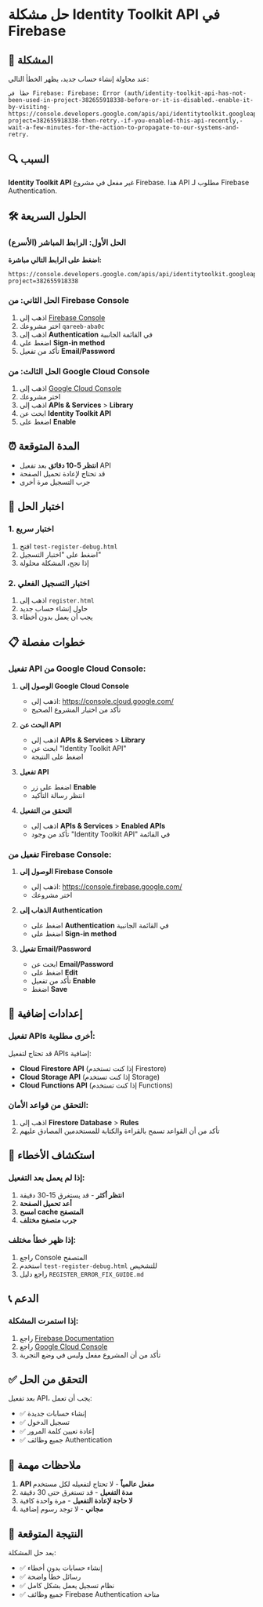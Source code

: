 # حل مشكلة Identity Toolkit API في Firebase

## 🚨 المشكلة
عند محاولة إنشاء حساب جديد، يظهر الخطأ التالي:
```
خطأ في Firebase: Firebase: Error (auth/identity-toolkit-api-has-not-been-used-in-project-382655918338-before-or-it-is-disabled.-enable-it-by-visiting-https://console.developers.google.com/apis/api/identitytoolkit.googleapis.com/overview?project=382655918338-then-retry.-if-you-enabled-this-api-recently,-wait-a-few-minutes-for-the-action-to-propagate-to-our-systems-and-retry.
```

## 🔍 السبب
**Identity Toolkit API** غير مفعل في مشروع Firebase. هذا API مطلوب لـ Firebase Authentication.

## 🛠️ الحلول السريعة

### الحل الأول: الرابط المباشر (الأسرع)
**اضغط على الرابط التالي مباشرة:**
```
https://console.developers.google.com/apis/api/identitytoolkit.googleapis.com/overview?project=382655918338
```

### الحل الثاني: من Firebase Console
1. اذهب إلى [Firebase Console](https://console.firebase.google.com/)
2. اختر مشروعك `qareeb-aba0c`
3. اذهب إلى **Authentication** في القائمة الجانبية
4. اضغط على **Sign-in method**
5. تأكد من تفعيل **Email/Password**

### الحل الثالث: من Google Cloud Console
1. اذهب إلى [Google Cloud Console](https://console.cloud.google.com/)
2. اختر مشروعك
3. اذهب إلى **APIs & Services** > **Library**
4. ابحث عن **Identity Toolkit API**
5. اضغط على **Enable**

## ⏰ المدة المتوقعة
- **انتظر 5-10 دقائق** بعد تفعيل API
- قد تحتاج لإعادة تحميل الصفحة
- جرب التسجيل مرة أخرى

## 🧪 اختبار الحل

### 1. اختبار سريع
1. افتح `test-register-debug.html`
2. اضغط على "اختبار التسجيل"
3. إذا نجح، المشكلة محلولة

### 2. اختبار التسجيل الفعلي
1. اذهب إلى `register.html`
2. حاول إنشاء حساب جديد
3. يجب أن يعمل بدون أخطاء

## 📋 خطوات مفصلة

### تفعيل API من Google Cloud Console:

1. **الوصول إلى Google Cloud Console**
   - اذهب إلى: https://console.cloud.google.com/
   - تأكد من اختيار المشروع الصحيح

2. **البحث عن API**
   - اذهب إلى **APIs & Services** > **Library**
   - ابحث عن "Identity Toolkit API"
   - اضغط على النتيجة

3. **تفعيل API**
   - اضغط على زر **Enable**
   - انتظر رسالة التأكيد

4. **التحقق من التفعيل**
   - اذهب إلى **APIs & Services** > **Enabled APIs**
   - تأكد من وجود "Identity Toolkit API" في القائمة

### تفعيل من Firebase Console:

1. **الوصول إلى Firebase Console**
   - اذهب إلى: https://console.firebase.google.com/
   - اختر مشروعك

2. **الذهاب إلى Authentication**
   - اضغط على **Authentication** في القائمة الجانبية
   - اضغط على **Sign-in method**

3. **تفعيل Email/Password**
   - ابحث عن **Email/Password**
   - اضغط على **Edit**
   - تأكد من تفعيل **Enable**
   - اضغط **Save**

## 🔧 إعدادات إضافية

### تفعيل APIs أخرى مطلوبة:
قد تحتاج لتفعيل APIs إضافية:
- **Cloud Firestore API** (إذا كنت تستخدم Firestore)
- **Cloud Storage API** (إذا كنت تستخدم Storage)
- **Cloud Functions API** (إذا كنت تستخدم Functions)

### التحقق من قواعد الأمان:
1. اذهب إلى **Firestore Database** > **Rules**
2. تأكد من أن القواعد تسمح بالقراءة والكتابة للمستخدمين المصادق عليهم

## 🚨 استكشاف الأخطاء

### إذا لم يعمل بعد التفعيل:
1. **انتظر أكثر** - قد يستغرق 15-30 دقيقة
2. **أعد تحميل الصفحة**
3. **امسح cache المتصفح**
4. **جرب متصفح مختلف**

### إذا ظهر خطأ مختلف:
1. راجع Console المتصفح
2. استخدم `test-register-debug.html` للتشخيص
3. راجع دليل `REGISTER_ERROR_FIX_GUIDE.md`

## 📞 الدعم

### إذا استمرت المشكلة:
1. راجع [Firebase Documentation](https://firebase.google.com/docs/auth)
2. راجع [Google Cloud Console](https://console.cloud.google.com/)
3. تأكد من أن المشروع مفعل وليس في وضع التجربة

## ✅ التحقق من الحل

بعد تفعيل API، يجب أن تعمل:
- ✅ إنشاء حسابات جديدة
- ✅ تسجيل الدخول
- ✅ إعادة تعيين كلمة المرور
- ✅ جميع وظائف Authentication

## 📝 ملاحظات مهمة

1. **API مفعل عالمياً** - لا تحتاج لتفعيله لكل مستخدم
2. **مدة التفعيل** - قد تستغرق حتى 30 دقيقة
3. **لا حاجة لإعادة التفعيل** - مرة واحدة كافية
4. **مجاني** - لا توجد رسوم إضافية

## 🎯 النتيجة المتوقعة

بعد حل المشكلة:
- ✅ إنشاء حسابات بدون أخطاء
- ✅ رسائل خطأ واضحة
- ✅ نظام تسجيل يعمل بشكل كامل
- ✅ جميع وظائف Firebase Authentication متاحة

